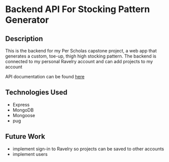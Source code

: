 # Backend API For Stocking Pattern Generator

## Description 
This is the backend for my Per Scholas capstone project, a web app that generates a custom, toe-up, thigh high stocking pattern. The backend is connected to my personal Ravelry account and can add projects to my account  

API documentation can be found [here](https://capstone-backend-i1us.onrender.com/)

## Technologies Used
- Express
- MongoDB
- Mongoose
- pug

## Future Work
- implement sign-in to Ravelry so projects can be saved to other accounts
- implement users

